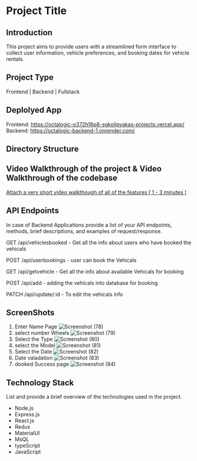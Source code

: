 # Project Title

## Introduction
This project aims to provide users with a streamlined form interface to collect user information, vehicle preferences, and booking dates for vehicle rentals.

## Project Type
Frontend | Backend | Fullstack

## Deplolyed App
Frontend: https://octalogic-o372h16p8-sgkolipyakas-projects.vercel.app/
Backend: https://octalogic-backend-1.onrender.com/

## Directory Structure



## Video Walkthrough of the project & Video Walkthrough of the codebase
[Attach a very short video walkthough of all of the features \[ 1 - 3 minutes \]](https://drive.google.com/file/d/1Aeal_1gEiFWZ7hBAKErM7qVgoaHynJ3e/view?usp=sharing)



## API Endpoints
In case of Backend Applications provide a list of your API endpoints, methods, brief descriptions, and examples of request/response.

GET /api/vehiclesbooked - Get all the info about users who have booked the vehicals

POST /api/userbookings - user can book the Vehicals

GET /api/getvehicle - Get all the info about available Vehicals for booking

POST /api/add - adding the vehicals into database for booking

PATCH /api/update/:id - To edit the vehicals info

## ScreenShots
1. Enter Name Page
   ![Screenshot (78)](https://github.com/SG-Kolipyaka/octalogic-tech/assets/113519884/85357d52-82f7-4418-8f75-402c71be4a33)
2. select number Wheels
   ![Screenshot (79)](https://github.com/SG-Kolipyaka/octalogic-tech/assets/113519884/a65f90df-876d-402e-957d-49467cb5e799)
3. Select the Type
   ![Screenshot (80)](https://github.com/SG-Kolipyaka/octalogic-tech/assets/113519884/4c9d8194-4081-433a-959e-856ee7d228d9)
4. select the Model
   ![Screenshot (81)](https://github.com/SG-Kolipyaka/octalogic-tech/assets/113519884/9cee2486-a297-4c09-bc11-6622ba56477b)
5. Select the Date
   ![Screenshot (82)](https://github.com/SG-Kolipyaka/octalogic-tech/assets/113519884/a18df4b7-08a9-4d92-95f5-f79d3dd4175d)
6. Date valadation
   ![Screenshot (83)](https://github.com/SG-Kolipyaka/octalogic-tech/assets/113519884/47466638-adc3-49c1-8376-e534dfc19829)
9. dooked Success page
    ![Screenshot (84)](https://github.com/SG-Kolipyaka/octalogic-tech/assets/113519884/276e25f2-7753-4c0a-ab2a-0c9f2e693651)




## Technology Stack
List and provide a brief overview of the technologies used in the project.

- Node.js
- Express.js
- React.js
- Redux
- MaterialUI
- MsQL
- typeScript
- JavaScript
